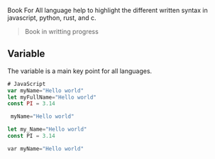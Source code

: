 Book For All language help to highlight the different written syntax in javascript, python, rust, and c. 

> Book in writting progress 

## Variable
The variable is a main key point for all languages. 

```javascript
# JavaScript
var myName="Hello world"
let myFullName="Hello world"
const PI = 3.14
```

```python
 myName="Hello world"
```
```Rust
let my_Name="Hello world"
const PI = 3.14
```
```C
var myName="Hello world"
```